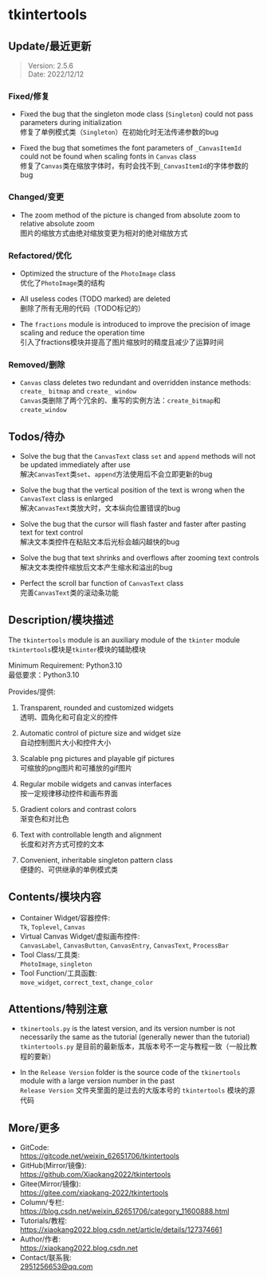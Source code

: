 **tkintertools**
================

Update/最近更新
--------------
> Version: 2.5.6  
> Date: 2022/12/12

### Fixed/修复

* Fixed the bug that the singleton mode class (`Singleton`) could not pass parameters during initialization  
修复了单例模式类（`Singleton`）在初始化时无法传递参数的bug

* Fixed the bug that sometimes the font parameters of `_CanvasItemId` could not be found when scaling fonts in `Canvas` class  
修复了`Canvas`类在缩放字体时，有时会找不到`_CanvasItemId`的字体参数的bug

### Changed/变更

* The zoom method of the picture is changed from absolute zoom to relative absolute zoom  
图片的缩放方式由绝对缩放变更为相对的绝对缩放方式

### Refactored/优化

* Optimized the structure of the `PhotoImage` class  
优化了`PhotoImage`类的结构

* All useless codes (TODO marked) are deleted  
删除了所有无用的代码（TODO标记的）

* The `fractions` module is introduced to improve the precision of image scaling and reduce the operation time  
引入了fractions模块并提高了图片缩放时的精度且减少了运算时间

### Removed/删除

* `Canvas` class deletes two redundant and overridden instance methods: `create_ bitmap` and `create_ window`  
`Canvas`类删除了两个冗余的、重写的实例方法：`create_bitmap`和`create_window`

Todos/待办
---------

* Solve the bug that the `CanvasText` class `set` and `append` methods will not be updated immediately after use  
解决`CanvasText`类`set`、`append`方法使用后不会立即更新的bug

* Solve the bug that the vertical position of the text is wrong when the `CanvasText` class is enlarged  
解决`CanvasText`类放大时，文本纵向位置错误的bug

* Solve the bug that the cursor will flash faster and faster after pasting text for text control  
解决文本类控件在粘贴文本后光标会越闪越快的bug

* Solve the bug that text shrinks and overflows after zooming text controls  
解决文本类控件缩放后文本产生缩水和溢出的bug

* Perfect the scroll bar function of `CanvasText` class  
完善`CanvasText`类的滚动条功能

Description/模块描述
-------------------

The `tkintertools` module is an auxiliary module of the `tkinter` module  
`tkintertools`模块是`tkinter`模块的辅助模块

Minimum Requirement: Python3.10  
最低要求：Python3.10

Provides/提供:
1. Transparent, rounded and customized widgets  
透明、圆角化和可自定义的控件

2. Automatic control of picture size and widget size  
自动控制图片大小和控件大小

3. Scalable png pictures and playable gif pictures  
可缩放的png图片和可播放的gif图片

4. Regular mobile widgets and canvas interfaces  
按一定规律移动控件和画布界面

5. Gradient colors and contrast colors  
渐变色和对比色

6. Text with controllable length and alignment  
长度和对齐方式可控的文本

7. Convenient, inheritable singleton pattern class  
便捷的、可供继承的单例模式类

Contents/模块内容
----------------

* Container Widget/容器控件:  
`Tk`, `Toplevel`, `Canvas`
* Virtual Canvas Widget/虚拟画布控件:  
`CanvasLabel`, `CanvasButton`, `CanvasEntry`, `CanvasText`, `ProcessBar`
* Tool Class/工具类:  
`PhotoImage`, `singleton`
* Tool Function/工具函数:  
`move_widget`, `correct_text`, `change_color`

Attentions/特别注意
------------------

* `tkinertools.py` is the latest version, and its version number is not necessarily the same as the tutorial (generally newer than the tutorial)  
`tkintertools.py` 是目前的最新版本，其版本号不一定与教程一致（一般比教程的要新）

* In the `Release Version` folder is the source code of the `tkinertools` module with a large version number in the past  
`Release Version` 文件夹里面的是过去的大版本号的 `tkintertools` 模块的源代码

More/更多
--------

* GitCode:  
https://gitcode.net/weixin_62651706/tkintertools
* GitHub(Mirror/镜像):  
https://github.com/Xiaokang2022/tkintertools
* Gitee(Mirror/镜像):  
https://gitee.com/xiaokang-2022/tkintertools
* Column/专栏:  
https://blog.csdn.net/weixin_62651706/category_11600888.html
* Tutorials/教程:  
https://xiaokang2022.blog.csdn.net/article/details/127374661
* Author/作者:  
https://xiaokang2022.blog.csdn.net
* Contact/联系我:  
<2951256653@qq.com>
